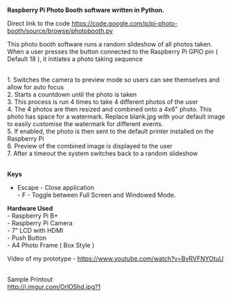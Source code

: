 **Raspberry Pi Photo Booth software written in Python.**

Direct link to the code https://code.google.com/p/pi-photo-booth/source/browse/photobooth.py

This photo booth software runs a random slideshow of all photos taken.
When a user presses the button connected to the Raspberry Pi GPIO pin ( Default 18 ), it initiates a photo taking sequence

<br />1. Switches the camera to preview mode so users can see themselves and allow for auto focus
<br />2. Starts a countdown until the photo is taken
<br />3. This process is run 4 times to take 4 different photos of the user
<br />4. The 4 photos are then resized and combined onto a 4x6" photo. This photo has space for a watermark. Replace blank.jpg with your default image to easily customise the watermark for different events.
<br />5. If enabled, the photo is then sent to the default printer installed on the Raspberry Pi
<br />6. Preview of the combined image is displayed to the user
<br />7. After a timeout the system switches back to a random slideshow

<br />**Keys**

- Escape - Close application
<br />- F - Toggle between Full Screen and Windowed Mode.

**Hardware Used**
<br />- Raspberry Pi B+
<br />- Raspberry Pi Camera
<br />- 7" LCD with HDMI
<br />- Push Button
<br />- A4 Photo Frame ( Box Style )

Video of my prototype - https://www.youtube.com/watch?v=BvRVFNYOtuU

<br />Sample Printout
<br />http://i.imgur.com/OrlO5hd.jpg?1